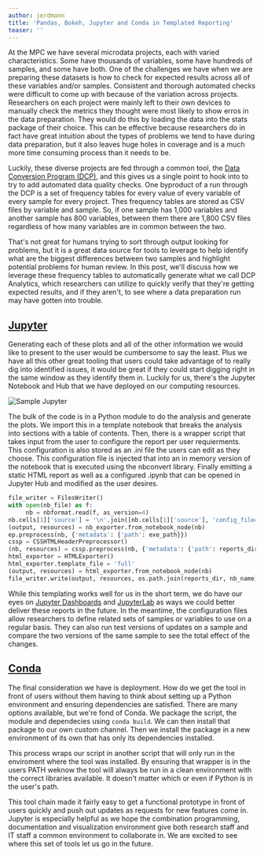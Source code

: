 ```yaml
---
author: jerdmann
title: 'Pandas, Bokeh, Jupyter and Conda in Templated Reporting'
teaser: ''
---
```


At the MPC we have several microdata projects, each with varied characteristics.  Some have thousands of variables, some have hundreds of samples, and some have both.  One of the challenges we have when we are preparing these datasets is how to check for expected results across all of these variables and/or samples. Consistent and thorough automated checks were difficult to come up with because of the variation across projects.  Researchers on each project were mainly left to their own devices to manually check the metrics they thought were most likely to show erros in the data preparation.  They would do this by loading the data into the stats package of their choice.  This can be effective because researchers do in fact have great intuition about the types of problems we tend to have during data preparation, but it also leaves huge holes in coverage and is a much more time consuming process than it needs to be.  

Luckily, these diverse projects are fed through a common tool, the [Data Conversion Program (DCP)]({{site.url}}/harmonizing-data-at-the-mpc/), and this gives us a single point to hook into to try to add automated data quality checks. One byproduct of a run through the DCP is a set of frequency tables for every value of every variable of every sample for every project. Thes frequency tables are stored as CSV files by variable and sample.  So, if one sample has 1,000 variables and another sample has 800 variables, between them there are 1,800 CSV files regardless of how many variables are in common between the two.  

That's not great for humans trying to sort through output looking for problems, but it is a great data source for tools to leverage to help identify what are the biggest differences between two samples and highlight potential problems for human review.  In this post, we'll discuss how we leverage these frequency tables to automatically generate what we call DCP Analytics, which researchers can utilize to quickly verify that they're getting expected results, and if they aren't, to see where a data preparation run may have gotten into trouble.

[Jupyter](http://jupyter.org/)
------------------------------

Generating each of these plots and all of the other information we would like to present to the user would be cumbersome to say the least.  Plus we have all this other great tooling that users could take advantage of to really dig into identified issues, it would be great if they could start digging right in the same window as they identify them in.  Luckily for us, there's the Jupyter Notebook and Hub that we have deployed on our computing resources.

![Sample Jupyter]({{$site.urlimg}}/dcp_analytics_jupyter.png)

The bulk of the code is in a Python module to do the analysis and generate the plots.  We import this in a template notebook that breaks the analysis into sections with a table of contents.  Then, there is a wrapper script that takes input from the user to configure the report per user requierments.  This configuration is also stored as an .ini file the users can edit as they choose.  This configuration file is injected that into an in memory version of the notebook that is executed using the nbconvert library. Finally emitting a static HTML report as well as a configured .ipynb that can be opened in Jupyter Hub and modified as the user desires.

``` python
file_writer = FilesWriter()
with open(nb_file) as f:
     nb = nbformat.read(f, as_version=4)
nb.cells[1]['source'] = '\n'.join([nb.cells[1]['source'], 'config_file=\'{}\''.format(config_file)])
(output, resources) = nb_exporter.from_notebook_node(nb)
ep.preprocess(nb, {'metadata': {'path': exe_path}})
cssp = CSSHTMLHeaderPreprocessor()
(nb, resources) = cssp.preprocess(nb, {'metadata': {'path': reports_dir}, 'config_dir': reports_dir})
html_exporter = HTMLExporter()
html_exporter.template_file = 'full'
(output, resources) = html_exporter.from_notebook_node(nb)
file_writer.write(output, resources, os.path.join(reports_dir, nb_name))
```

While this templating works well for us in the short term, we do have our eyes on [Jupyter Dashboards](https://github.com/jupyter-incubator/dashboards) and [JupyterLab](https://github.com/jupyter/jupyterlab) as ways we could better deliver these reports in the future. In the meantime, the configuration files allow researchers to define related sets of samples or variables to use on a regular basis.  They can also run test versions of updates on a sample and compare the two versions of the same sample to see the total effect of the changes.

[Conda](http://conda.pydata.org/docs/)
--------------------------------------

The final consideration we have is deployment.  How do we get the tool in front of users without them having to think about setting up a Python environment and ensuring dependencies are satisfied.  There are many options available, but we're fond of Conda.  We package the script, the module and dependecies using `conda build`.  We can then install that package to our own custom channel.  Then we install the package in a new environment of its own that has only its dependencies installed.  

This process wraps our script in another script that will only run in the enviroment where the tool was installed.  By ensuring that wrapper is in the users PATH weknow the tool will always be run in a clean environment with the correct libraries available.  It doesn't matter which or even if Python is in the user's path.  

This tool chain made it fairly easy to get a functional prototype in front of users quickly and push out updates as requests for new features come in.  Jupyter is especially helpful as we hope the combination programming, documentation and visualization environment give both research staff and IT staff a common environment to collaborate in. We are excited to see where this set of tools let us go in the future.